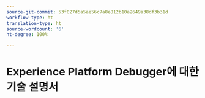 ```yaml
---
source-git-commit: 53f027d5a5ae56c7a8e812b10a2649a38df3b31d
workflow-type: ht
translation-type: ht
source-wordcount: '6'
ht-degree: 100%

---
```

# Experience Platform Debugger에 대한 기술 설명서
